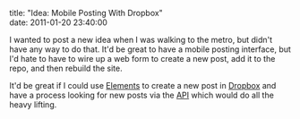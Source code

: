 title: "Idea: Mobile Posting With Dropbox"  
date: 2011-01-20 23:40:00

I wanted to post a new idea when I was walking to the metro, but didn't have any way to do that. It'd be great to have a mobile posting interface, but I'd hate to have to wire up a web form to create a new post, add it to the repo, and then rebuild the site.

It'd be great if I could use [Elements][ele] to create a new post in [Dropbox][dro] and have a process looking for new posts via the [API][api] which would do all the heavy lifting.

  [ele]: http://itunes.apple.com/us/app/elements-dropbox-powered-text/id382752422?mt=8
  [dro]: http://www.dropbox.com/
  [api]: http://www.dropbox.com/developers